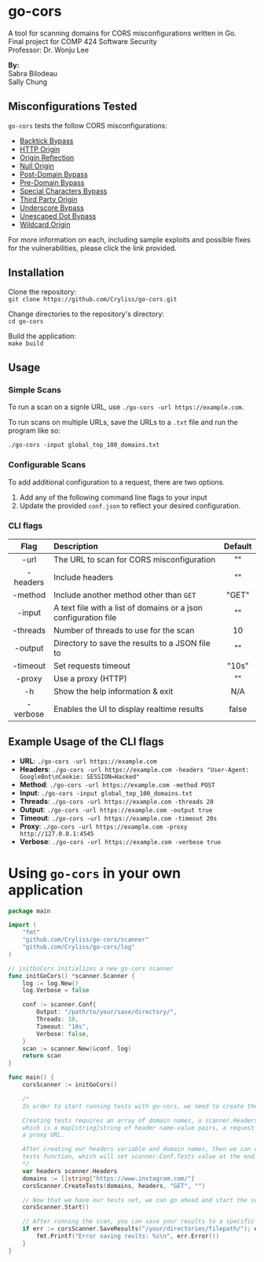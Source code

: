 # go-cors
A tool for scanning domains for CORS misconfigurations written in Go.  
Final project for COMP 424 Software Security  
Professor: Dr. Wonju Lee

**By:**  
Sabra Bilodeau  
Sally Chung

## Misconfigurations Tested
`go-cors` tests the follow CORS misconfigurations:  

- [Backtick Bypass](https://github.com/Cryliss/go-cors/blob/main/docs/misconfigurations/BACKTICK_BYPASS.md)
- [HTTP Origin](https://github.com/Cryliss/go-cors/blob/main/docs/misconfigurations/HTTP_ORIGIN.md)
- [Origin Reflection](https://github.com/Cryliss/go-cors/blob/main/docs/misconfigurations/ORIGIN_REFLECTION.md)
- [Null Origin](https://github.com/Cryliss/go-cors/blob/main/docs/misconfigurations/NULL_ORIGIN.md)
- [Post-Domain Bypass](https://github.com/Cryliss/go-cors/blob/main/docs/misconfigurations/POSTDOMAIN_BYPASS.md)
- [Pre-Domain Bypass](https://github.com/Cryliss/go-cors/blob/main/docs/misconfigurations/PREDOMAIN_BYPASS.md)
- [Special Characters Bypass](https://github.com/Cryliss/go-cors/blob/main/docs/misconfigurations/SPECIAL_CHARACTERS_BYPASS.md)
- [Third Party Origin](https://github.com/Cryliss/go-cors/blob/main/docs/misconfigurations/THIRD_PARTY_ORIGINS.md)
- [Underscore Bypass](https://github.com/Cryliss/go-cors/blob/main/docs/misconfigurations/UNDERSCORE_BYPASS.md)
- [Unescaped Dot Bypass](https://github.com/Cryliss/go-cors/blob/main/docs/misconfigurations/UNESCAPED_DOT_BYPASS.md)
- [Wildcard Origin](https://github.com/Cryliss/go-cors/blob/main/docs/misconfigurations/WILDCARD_ORIGIN.md)

For more information on each, including sample exploits and possible fixes for the vulnerabilities, please click the link provided.

## Installation
Clone the repository:  
`git clone https://github.com/Cryliss/go-cors.git`  

Change directories to the repository's directory:  
`cd go-cors`  

Build the application:  
`make build`  

## Usage
### Simple Scans
To run a scan on a signle URL, use `./go-cors -url https://example.com`.  

To run scans on multiple URLs, save the URLs to a `.txt` file and run the program like so:  

`./go-cors -input global_top_100_domains.txt`  

### Configurable Scans
To add additional configuration to a request, there are two options.  
1. Add any of the following command line flags to your input  
2. Update the provided `conf.json` to reflect your desired configuration.   

### CLI flags
| Flag | Description | Default |
| :--: | :---------- | :-----: |
| -url     | The URL to scan for CORS misconfiguration | "" |
| -headers | Include headers | "" |
| -method  |  Include another method other than `GET` | "GET" |
| -input   |  A text file with a list of domains or a json configuration file | "" |
| -threads |  Number of threads to use for the scan | 10 |
| -output  |  Directory to save the results to a JSON file to | "" |
| -timeout |  Set requests timeout | "10s" |
| -proxy   |  Use a proxy (HTTP) | "" |
| -h       |  Show the help information & exit | N/A |
| -verbose |  Enables the UI to display realtime results | false |

## Example Usage of the CLI flags  
- **URL**:     `./go-cors -url https://example.com`
- **Headers**: `./go-cors -url https://example.com -headers "User-Agent: GoogleBot\nCookie: SESSION=Hacked"`
- **Method**:  `./go-cors -url https://example.com -method POST`
- **Input**:   `./go-cors -input global_top_100_domains.txt`
- **Threads**: `./go-cors -url https://example.com -threads 20`
- **Output**:  `./go-cors -url https://example.com -output true`
- **Timeout**: `./go-cors -url https://example.com -timeout 20s`
- **Proxy**:   `./go-cors -url https://example.com -proxy http://127.0.0.1:4545`
- **Verbose**: `./go-cors -url https://example.com -verbose true`


# Using `go-cors` in your own application

```go
package main

import (
    "fmt"
    "github.com/Cryliss/go-cors/scanner"
    "github.com/Cryliss/go-cors/log"
)

// initGoCors initializes a new go-cors scanner
func initGoCors() *scanner.Scanner {    
    log := log.New()
    log.Verbose = false

    conf := scanner.Conf{
        Output: "/path/to/your/save/directory/",
        Threads: 10,
        Timeout: "10s",
        Verbose: false,
    }
    scan := scanner.New(&conf, log)
    return scan
}

func main() {
    corsScanner := initGoCors()

    /*
    In order to start running tests with go-cors, we need to create them first.

    Creating tests requires an array of domain names, a scanner.Headers variable 
    which is a map[string]string of header name-value pairs, a request method and 
    a proxy URL.

    After creating our headers variable and domain names, then we can call the create 
    tests function, which will set scanner.Conf.Tests value at the end.
    */
    var headers scanner.Headers
    domains := []string{"https://www.instagram.com/"}
    corsScanner.CreateTests(domains, headers, "GET", "")

    // Now that we have our tests set, we can go ahead and start the scanner.
    corsScanner.Start()

    // After running the scan, you can save your results to a specific file directory like so:
    if err := corsScanner.SaveResults("/your/directories/filepath/"); err != nil {
        fmt.Printf("Error saving reults: %s\n", err.Error())
    }
}
```

